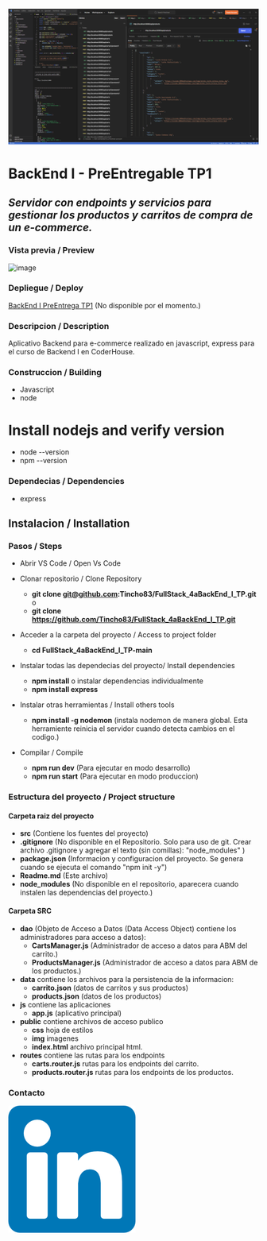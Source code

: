 ![image](/src/public/img/demo.PNG)
# BackEnd I - PreEntregable TP1
## _Servidor con endpoints y servicios para gestionar los productos y carritos de compra de un e-commerce._  
  
### Vista previa / Preview
![image](/src/public/img/demo.gif)

### Depliegue / Deploy
[BackEnd I PreEntrega TP1](https://tiendavirtual62310x.netlify.app/) (No disponible por el momento.)

### Descripcion / Description
Aplicativo Backend para e-commerce realizado en javascript, express para el curso de Backend I en CoderHouse.  


### Construccion / Building
-  Javascript
-  node

# Install nodejs and verify version
   - node --version
   - npm --version

### Dependecias / Dependencies
-  express

## Instalacion / Installation
### Pasos / Steps
- Abrir VS Code / Open Vs Code
- Clonar repositorio / Clone Repository
   -  **git clone git@github.com:Tincho83/FullStack_4aBackEnd_I_TP.git**  
   o  
   -  **git clone https://github.com/Tincho83/FullStack_4aBackEnd_I_TP.git**

- Acceder a la carpeta del proyecto / Access to project folder
   - **cd FullStack_4aBackEnd_I_TP-main**

- Instalar todas las dependecias del proyecto/ Install dependencies
   - **npm install**
   o instalar dependencias individualmente
   - **npm install express**

- Instalar otras herramientas / Install others tools
   - **npm install -g nodemon** (instala nodemon de manera global. Esta herramiente reinicia el servidor cuando detecta cambios en el codigo.)
   
- Compilar / Compile
   - **npm run dev** (Para ejecutar en modo desarrollo)
   - **npm run start** (Para ejecutar en modo produccion)

### Estructura del proyecto / Project structure

#### Carpeta raiz del proyecto
   -  **src** (Contiene los fuentes del proyecto)
   -  **.gitignore** (No disponible en el Repositorio. Solo para uso de git. Crear archivo .gitignore y agregar el texto (sin comillas): "node_modules" )
   -  **package.json** (Informacion y configuracion del proyecto. Se genera cuando se ejecuta el comando "npm init -y")
   -  **Readme.md** (Este archivo)   
   -  **node_modules** (No disponible en el repositorio, aparecera cuando instalen las dependencias del proyecto.)

#### Carpeta SRC
   -  **dao** (Objeto de Acceso a Datos (Data Access Object) contiene los administradores para acceso a datos):
      - **CartsManager.js** (Administrador de acceso a datos para ABM del carrito.)
      - **ProductsManager.js**  (Administrador de acceso a datos para ABM de los productos.)
   -  **data** contiene los archivos para la persistencia de la informacion:
      -  **carrito.json** (datos de carritos y sus productos)
      -  **products.json** (datos de los productos)
   - **js** contiene las aplicaciones
      - **app.js** (aplicativo principal)
   - **public** contiene archivos de acceso publico
      - **css** hoja de estilos
      - **img** imagenes
      - **index.html** archivo principal html.
   - **routes** contiene las rutas para los endpoints
      - **carts.router.js** rutas para los endpoints del carrito.
      - **products.router.js** rutas para los endpoints de los productos.


### Contacto
[![N|Solid](/src/public/img/linkedin.png)](https://www.linkedin.com/in/martin-hernandez-9b7154215)

